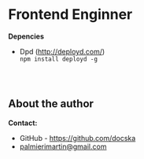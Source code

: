 # Frontend Enginner

**Depencies**
* Dpd (http://deployd.com/)
    <code>
	npm install deployd -g
</code>

## About the author

**Contact:**

* GitHub - https://github.com/docska
* palmierimartin@gmail.com
